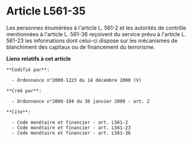 # Article L561-35

Les personnes énumérées à l'article L. 561-2 et les autorités de contrôle mentionnées à l'article L. 561-36 reçoivent du
service prévu à l'article L. 561-23 les informations dont celui-ci dispose sur les mécanismes de blanchiment des capitaux ou
de financement du terrorisme.

**Liens relatifs à cet article**

	**Codifié par**:

	  - Ordonnance n°2000-1223 du 14 décembre 2000 (V)

	**Créé par**:

	  - Ordonnance n°2009-104 du 30 janvier 2009 - art. 2

	**Cite**:

	  - Code monétaire et financier - art. L561-2
	  - Code monétaire et financier - art. L561-23
	  - Code monétaire et financier - art. L561-36
